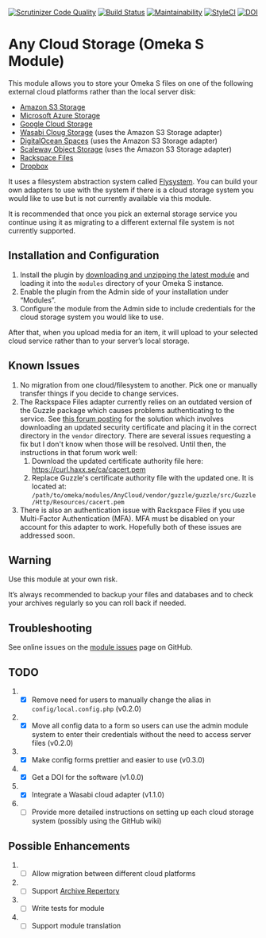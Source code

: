 [![Scrutinizer Code Quality](https://scrutinizer-ci.com/g/HBLL-Collection-Development/omeka-s-any-cloud/badges/quality-score.png?b=master)](https://scrutinizer-ci.com/g/HBLL-Collection-Development/omeka-s-any-cloud/?branch=master)
[![Build Status](https://scrutinizer-ci.com/g/HBLL-Collection-Development/omeka-s-any-cloud/badges/build.png?b=master)](https://scrutinizer-ci.com/g/HBLL-Collection-Development/omeka-s-any-cloud/build-status/master)
[![Maintainability](https://api.codeclimate.com/v1/badges/88231b9bfaa4e0397ef9/maintainability)](https://codeclimate.com/github/HBLL-Collection-Development/omeka-s-any-cloud/maintainability)
[![StyleCI](https://github.styleci.io/repos/167904424/shield)](https://github.styleci.io/repos/167904424)
[![DOI](https://zenodo.org/badge/167904424.svg)](https://zenodo.org/badge/latestdoi/167904424)

# Any Cloud Storage (Omeka S Module)
This module allows you to store your Omeka S files on one of the following external cloud platforms rather than the local server disk:

- [Amazon S3 Storage](https://aws.amazon.com/s3/)
- [Microsoft Azure Storage](https://azure.microsoft.com/en-us/services/storage/)
- [Google Cloud Storage](https://cloud.google.com/storage/)
- [Wasabi Cloug Storage](https://wasabi.com) (uses the Amazon S3 Storage adapter)
- [DigitalOcean Spaces](https://www.digitalocean.com/products/spaces/) (uses the Amazon S3 Storage adapter)
- [Scaleway Object Storage](https://www.scaleway.com/object-storage/) (uses the Amazon S3 Storage adapter)
- [Rackspace Files](https://www.rackspace.com/cloud/files)
- [Dropbox](https://www.dropbox.com)

It uses a filesystem abstraction system called [Flysystem](http://flysystem.thephpleague.com/docs/). You can build your own adapters to use with the system if there is a cloud storage system you would like to use but is not currently available via this module.

It is recommended that once you pick an external storage service you continue using it as migrating to a different external file system is not currently supported.

## Installation and Configuration
1. Install the plugin by [downloading and unzipping the latest module](https://github.com/HBLL-Collection-Development/omeka-s-any-cloud/releases) and loading it into the `modules` directory of your Omeka S instance.
2. Enable the plugin from the Admin side of your installation under “Modules”.
3. Configure the module from the Admin side to include credentials for the cloud storage system you would like to use.

After that, when you upload media for an item, it will upload to your selected cloud service rather than to your server’s local storage.

## Known Issues
1. No migration from one cloud/filesystem to another. Pick one or manually transfer things if you decide to change services. 
2. The Rackspace Files adapter currently relies on an outdated version of the Guzzle package which causes problems authenticating to the service. See [this forum posting](https://community.rackspace.com/products/f/dedicated-hybrid-hosting-forum/8674/rackspace-public-cloud-php-opencloud-sdk-errors-due-to-outdated-certificate-authority-list/14415) for the solution which involves downloading an updated security certificate and placing it in the correct directory in the `vendor` directory. There are several issues requesting a fix but I don't know when those will be resolved. Until then, the instructions in that forum work well:
   1. Download the updated certificate authority file here: <https://curl.haxx.se/ca/cacert.pem>
   2. Replace Guzzle's certificate authority file with the updated one. It is located at: `/path/to/omeka/modules/AnyCloud/vendor/guzzle/guzzle/src/Guzzle/Http/Resources/cacert.pem`
3. There is also an authentication issue with Rackspace Files if you use Multi-Factor Authentication (MFA). MFA must be disabled on your account for this adapter to work. Hopefully both of these issues are addressed soon.

## Warning
Use this module at your own risk.

It’s always recommended to backup your files and databases and to check your archives regularly so you can roll back if needed.

## Troubleshooting
See online issues on the [module issues](https://github.com/HBLL-Collection-Development/omeka-s-any-cloud/issues) page on GitHub.

## TODO
1. - [X] Remove need for users to manually change the alias in `config/local.config.php` (v0.2.0)
2. - [X] Move all config data to a form so users can use the admin module system to enter their credentials without the need to access server files (v0.2.0)
3. - [X] Make config forms prettier and easier to use (v0.3.0)
4. - [X] Get a DOI for the software (v1.0.0)
5. - [X] Integrate a Wasabi cloud adapter (v1.1.0)
6. - [ ] Provide more detailed instructions on setting up each cloud storage system (possibly using the GitHub wiki)

## Possible Enhancements
1. - [ ] Allow migration between different cloud platforms
2. - [ ] Support [Archive Repertory](https://github.com/Daniel-KM/Omeka-S-module-ArchiveRepertory)
3. - [ ] Write tests for module
4. - [ ] Support module translation
